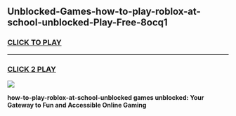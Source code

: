 
## Unblocked-Games-how-to-play-roblox-at-school-unblocked-Play-Free-8ocq1
<h3>
<a href="https://premium76.site?title=how-to-play-roblox-at-school-unblocked&ref=21A">CLICK TO PLAY</a></h3>
<hr>

<h3>
<a href="https://premium76.site?title=how-to-play-roblox-at-school-unblocked&ref=21A">CLICK 2 PLAY</a>
  
</h3>

<a href="https://premium76.site?title=how-to-play-roblox-at-school-unblocked&ref=21A"><img src="https://clearcache.store/games.png"></a>


**how-to-play-roblox-at-school-unblocked games unblocked: Your Gateway to Fun and Accessible Online Gaming**
